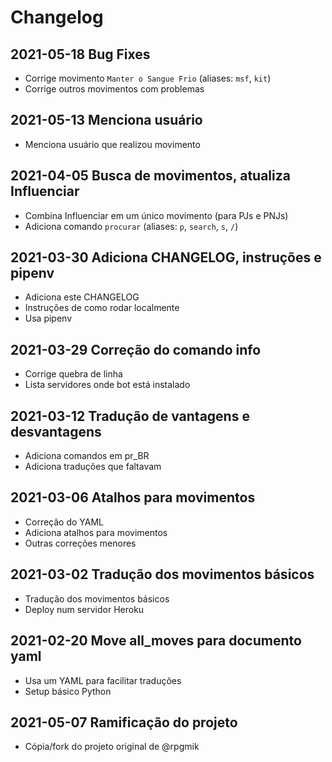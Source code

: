 # Changelog

## 2021-05-18 Bug Fixes

- Corrige movimento `Manter o Sangue Frio` (aliases: `msf`, `kit`)
- Corrige outros movimentos com problemas

## 2021-05-13 Menciona usuário

- Menciona usuário que realizou movimento

## 2021-04-05 Busca de movimentos, atualiza Influenciar

- Combina Influenciar em um único movimento (para PJs e PNJs)
- Adiciona comando `procurar` (aliases: `p`, `search`, `s`, `/`)

## 2021-03-30 Adiciona CHANGELOG, instruções e pipenv

- Adiciona este CHANGELOG
- Instruções de como rodar localmente
- Usa pipenv

## 2021-03-29 Correção do comando info

- Corrige quebra de linha
- Lista servidores onde bot está instalado

## 2021-03-12 Tradução de vantagens e desvantagens

- Adiciona comandos em pr_BR
- Adiciona traduções que faltavam

## 2021-03-06 Atalhos para movimentos

- Correção do YAML
- Adiciona atalhos para movimentos
- Outras correções menores

## 2021-03-02 Tradução dos movimentos básicos

- Tradução dos movimentos básicos
- Deploy num servidor Heroku

## 2021-02-20 Move all_moves para documento yaml

- Usa um YAML para facilitar traduções
- Setup básico Python

## 2021-05-07 Ramificação do projeto

- Cópia/fork do projeto original de @rpgmik
